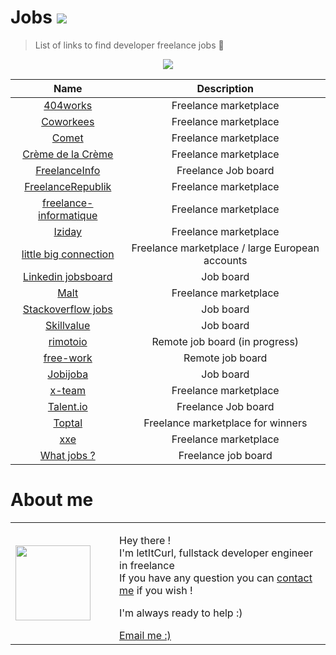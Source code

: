 # Jobs [![](https://img.shields.io/badge/autor-letItCurl-red.svg)](https://www.linkedin.com/in/roland-lopez-developer/?locale=en_US)
>List of links to find developer freelance jobs 🚀

<p align="center" >
  <img src="https://res.cloudinary.com/duydvdaxd/image/upload/v1588011053/Vue-Sprint/FreelanceWork_lz8a8s.png">
</p>

| Name | Description |
| :---: | :---: |   
| <a href="https://www.404works.com">404works</a> | Freelance marketplace |
| <a href="https://www.coworkees.com/">Coworkees</a> | Freelance marketplace |
| <a href="https://www.comet.co">Comet</a> | Freelance marketplace |
| <a href="https://cremedelacreme.io/fr">Crème de la Crème</a> | Freelance marketplace |
| <a href="https://www.freelance-info.fr">FreelanceInfo</a> | Freelance Job board |
| <a href="https://www.freelancerepublik.com/">FreelanceRepublik</a> | Freelance marketplace |
| <a href="https://freelance-informatique.fr">freelance-informatique</a> | Freelance marketplace |
| <a href="https://iziday.com">Iziday</a> | Freelance marketplace |
| <a href="https://www.littlebigconnection.com">little big connection</a> | Freelance marketplace / large European accounts |
| <a href="https://www.linkedin.com/jobs/search/">Linkedin jobsboard</a> | Job board |
| <a href="https://www.malt.fr/">Malt</a> | Freelance marketplace |
| <a href="https://stackoverflow.com/jobs">Stackoverflow jobs</a> | Job board |
| <a href="https://www.skillvalue.com">Skillvalue</a> | Job board |
| <a href="https://rimotoio.roleup.com/">rimotoio</a> | Remote job board (in progress) |
| <a href="https://www.free-work.com/">free-work</a> | Remote job board |
| <a href="https://www.jobijoba.com">Jobijoba</a> | Job board |
| <a href="https://x-team.com/">x-team</a> | Freelance marketplace |
| <a href="https://www.talent.io">Talent.io</a> | Freelance Job board |
| <a href="https://www.toptal.com/">Toptal</a> | Freelance marketplace for winners |
| <a href="https://www.xxe.fr">xxe</a> | Freelance marketplace |
| <a href="https://whatjobs.com">What jobs ?</a> | Freelance job board |


# About me

<table style="border: none;">
  <tr>
    <td>
      <div style="width: 120px;">
        <img style="width: 120px;" src="https://res.cloudinary.com/duydvdaxd/image/upload/w_120,c_fill,ar_1:1,g_auto/v1587723517/Rodeooo_khmmmu.jpg"/>
    </div>
    </td>
    <td>
      <div style="margin-left: 30px;">
        <p>Hey there !</br>
        I'm letItCurl, fullstack developer engineer in freelance</br>
        If you have any question you can <a href="https://www.linkedin.com/in/roland-lopez-developer/?locale=en_US">contact me</a> if you wish !</p>
        <p>I'm always ready to help :) </p>
        <a href="mailto:rolandlopez.developer@gmail.com?subject=hEy!_4re_y0ù_ava1l4ble???">Email me :)</a>
    </div>
    </td>
  </tr>
</table>

